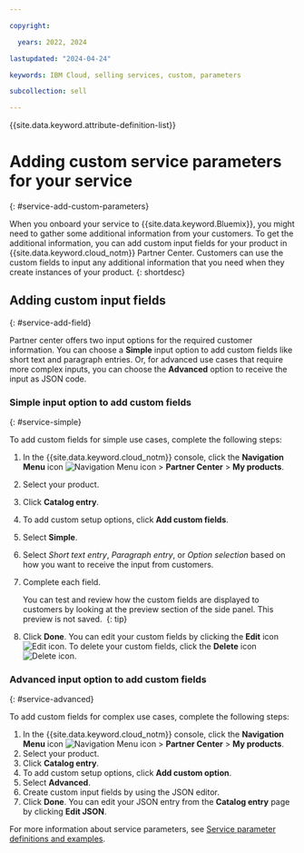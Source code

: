 ```yaml
---

copyright:

  years: 2022, 2024

lastupdated: "2024-04-24"

keywords: IBM Cloud, selling services, custom, parameters

subcollection: sell

---
```


{{site.data.keyword.attribute-definition-list}}


# Adding custom service parameters for your service
{: #service-add-custom-parameters}

When you onboard your service to {{site.data.keyword.Bluemix}}, you might need to gather some additional information from your customers. To get the additional information, you can add custom input fields for your product in {{site.data.keyword.cloud_notm}} Partner Center. Customers can use the custom fields to input any additional information that you need when they create instances of your product.
{: shortdesc}

## Adding custom input fields
{: #service-add-field}

Partner center offers two input options for the required customer information. You can choose a **Simple** input option to add custom fields like short text and paragraph entries. Or, for advanced use cases that require more complex inputs, you can choose the **Advanced** option to receive the input as JSON code.

### Simple input option to add custom fields
{: #service-simple}

To add custom fields for simple use cases, complete the following steps:

1. In the {{site.data.keyword.cloud_notm}} console, click the **Navigation Menu** icon ![Navigation Menu icon](../icons/icon_hamburger.svg "Menu") > **Partner Center** > **My products**.
1. Select your product.
1. Click **Catalog entry**.
1. To add custom setup options, click **Add custom fields**.
1. Select **Simple**.
1. Select *Short text entry*, *Paragraph entry*, or *Option selection* based on how you want to receive the input from customers.
1. Complete each field.

   You can test and review how the custom fields are displayed to customers by looking at the preview section of the side panel. This preview is not saved. 
   {: tip}

1. Click **Done**. You can edit your custom fields by clicking the **Edit** icon ![Edit icon](../icons/edit-tagging.svg "Edit"). To delete your custom fields, click the **Delete** icon ![Delete icon](../../icons/delete.svg "Delete").

### Advanced input option to add custom fields
{: #service-advanced}

To add custom fields for complex use cases, complete the following steps:

1. In the {{site.data.keyword.cloud_notm}} console, click the **Navigation Menu** icon ![Navigation Menu icon](../icons/icon_hamburger.svg "Menu") > **Partner Center** > **My products**.
1. Select your product.
1. Click **Catalog entry**.
1. To add custom setup options, click **Add custom option**.
1. Select **Advanced**.
1. Create custom input fields by using the JSON editor.
1. Click **Done**. You can edit your JSON entry from the **Catalog entry** page by clicking **Edit JSON**.

For more information about service parameters, see [Service parameter definitions and examples](/docs/sell?topic=sell-service_parameters_def_examples).
